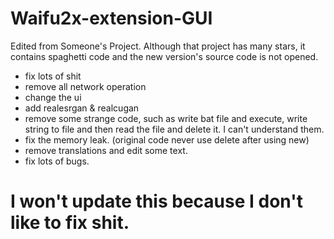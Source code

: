 # Waifu2x-extension-GUI
Edited from Someone's Project. Although that project has many stars, it contains spaghetti code and the new version's source code is not opened.
+ fix lots of shit
+ remove all network operation
+ change the ui
+ add realesrgan & realcugan
+ remove some strange code, such as write bat file and execute, write string to file and then read the file and delete it. I can't understand them.
+ fix the memory leak. (original code never use delete after using new)
+ remove translations and edit some text.
+ fix lots of bugs.

# I won't update this because I don't like to fix shit.
